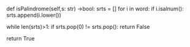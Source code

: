 def isPalindrome(self,s: str) ->bool:
srts = []
for i in word:
    if i.isalnum():
        srts.append(i.lower())
        
while len(srts)>1:
    if srts.pop(0) != srts.pop(): 
        return False
   
return True   
